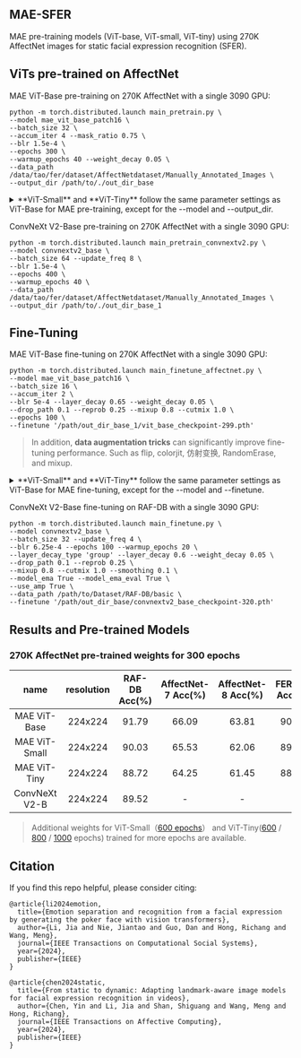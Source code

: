 ## MAE-SFER

MAE pre-training models (ViT-base, ViT-small, ViT-tiny) using 270K AffectNet images for static facial expression recognition (SFER).

## ViTs pre-trained on AffectNet
MAE ViT-Base pre-training on 270K AffectNet with a single 3090 GPU:

```
python -m torch.distributed.launch main_pretrain.py \
--model mae_vit_base_patch16 \
--batch_size 32 \
--accum_iter 4 --mask_ratio 0.75 \
--blr 1.5e-4 \
--epochs 300 \
--warmup_epochs 40 --weight_decay 0.05 \
--data_path /data/tao/fer/dataset/AffectNetdataset/Manually_Annotated_Images \
--output_dir /path/to/./out_dir_base
```
<details>
<summary>
**ViT-Small** and **ViT-Tiny** follow the same parameter settings as ViT-Base for MAE pre-training, except for the --model and --output_dir.
</summary>
--model mae_vit_small_patch16 and  --output_dir /path/to/./out_dir_small for ViT-Small

--model mae_vit_tiny_patch16 and  --output_dir /path/to/./out_dir_tiny for ViT-Tiny
</details>

ConvNeXt V2-Base pre-training on 270K AffectNet with a single 3090 GPU:

```
python -m torch.distributed.launch main_pretrain_convnextv2.py \
--model convnextv2_base \
--batch_size 64 --update_freq 8 \
--blr 1.5e-4 \
--epochs 400 \
--warmup_epochs 40 \
--data_path /data/tao/fer/dataset/AffectNetdataset/Manually_Annotated_Images \
--output_dir /path/to/./out_dir_base_1
```
## Fine-Tuning
MAE ViT-Base fine-tuning on 270K AffectNet with a single 3090 GPU:
```
python -m torch.distributed.launch main_finetune_affectnet.py \
--model mae_vit_base_patch16 \
--batch_size 16 \
--accum_iter 2 \
--blr 5e-4 --layer_decay 0.65 --weight_decay 0.05 \
--drop_path 0.1 --reprob 0.25 --mixup 0.8 --cutmix 1.0 \
--epochs 100 \
--finetune '/path/out_dir_base_1/vit_base_checkpoint-299.pth'
```

> In addition, **data augmentation tricks** can significantly improve fine-tuning performance. Such as flip, colorjit, 仿射变换, RandomErase, and mixup.


<details>
<summary>
**ViT-Small** and **ViT-Tiny** follow the same parameter settings as ViT-Base for MAE fine-tuning, except for the --model and --finetune.
</summary>
--model mae_vit_small_patch16 and --finetune /path/out_dir_small_1/vit_small_checkpoint-300.pth for ViT-Small

--model mae_vit_tiny_patch16 and --finetune /path/out_dir_tiny_1/vit_tiny_checkpoint-300.pth for ViT-Tiny

</details>



ConvNeXt V2-Base fine-tuning on RAF-DB with a single 3090 GPU:
```
python -m torch.distributed.launch main_finetune.py \
--model convnextv2_base \
--batch_size 32 --update_freq 4 \
--blr 6.25e-4 --epochs 100 --warmup_epochs 20 \
--layer_decay_type 'group' --layer_decay 0.6 --weight_decay 0.05 \
--drop_path 0.1 --reprob 0.25 \
--mixup 0.8 --cutmix 1.0 --smoothing 0.1 \
--model_ema True --model_ema_eval True \
--use_amp True \
--data_path /path/to/Dataset/RAF-DB/basic \
--finetune '/path/out_dir_base/convnextv2_base_checkpoint-320.pth'
```

## Results and Pre-trained Models
### 270K AffectNet pre-trained weights for 300 epochs
| name | resolution | RAF-DB Acc(%) | AffectNet-7 Acc(%) | AffectNet-8 Acc(%) | FERPlus Acc(%) | #params | model |
|:---:|:---:|:---:|:---:|:---:|:---:|:---:|:---:|
| MAE ViT-Base  | 224x224 | 91.79 | 66.09 | 63.81 | 90.82 | 86.5M | [model](https://drive.google.com/file/d/1mNruds0jDCkstYdH5VkHrkeoRqoRabgS/view?usp=drive_link) |
| MAE ViT-Small | 224x224 | 90.03 | 65.53 | 62.06 | 89.35 | 21.9M | [model](https://drive.google.com/file/d/1fPDoyHzrHwSKZI7dU7AcHd5dd2-ntwDk/view?usp=drive_link) |
| MAE ViT-Tiny  | 224x224 | 88.72 | 64.25 | 61.45 | 88.67 | 5.6M  | [model](https://drive.google.com/file/d/1wsXXVXlRP69RsbZiQD7GJUtCkI4JyJN7/view?usp=drive_link) |
| ConvNeXt V2-B | 224x224 | 89.52 |   -   |   -   |   -   | 89M   | [model](https://drive.google.com/file/d/1d56vRmpOu_r9Z8Fy61qxLyp_U6ZXP0YR/view?usp=drive_link) |

> Additional weights for ViT-Small（[600 epochs](https://drive.google.com/file/d/1keVIevQ2sirsOpZ4TE2dSehraUBuWLJl/view?usp=drive_link)） and ViT-Tiny([600](https://drive.google.com/file/d/1CZvTJRmswwMlX1Z5_48xJSMLdLtYAXq9/view?usp=drive_link) / [800](https://drive.google.com/file/d/11Zz4jFzN7fMqdp9XdJUe8gkVTOgBUUn1/view?usp=drive_link) / [1000](https://drive.google.com/file/d/1GwjtvvhffEtFNZWThWTTukf4Jap1QR5k/view?usp=drive_link) epochs) trained for more epochs are available.


## Citation
If you find this repo helpful, please consider citing:

```
@article{li2024emotion,
  title={Emotion separation and recognition from a facial expression by generating the poker face with vision transformers},
  author={Li, Jia and Nie, Jiantao and Guo, Dan and Hong, Richang and Wang, Meng},
  journal={IEEE Transactions on Computational Social Systems},
  year={2024},
  publisher={IEEE}
}
```

```
@article{chen2024static,
  title={From static to dynamic: Adapting landmark-aware image models for facial expression recognition in videos},
  author={Chen, Yin and Li, Jia and Shan, Shiguang and Wang, Meng and Hong, Richang},
  journal={IEEE Transactions on Affective Computing},
  year={2024},
  publisher={IEEE}
}
```

